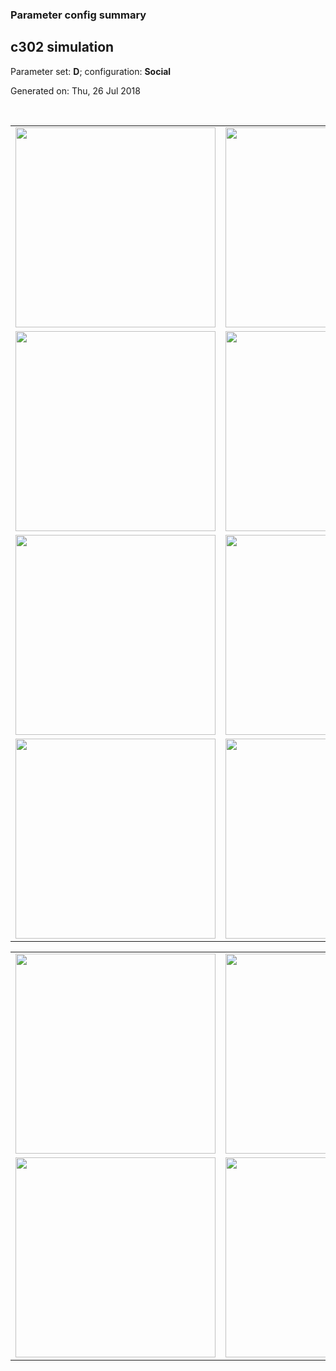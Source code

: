 ### Parameter config summary 
<h2>c302 simulation</h2>
<p>Parameter set: <b>D</b>; configuration: <b>Social</b></p>
<p>Generated on: Thu, 26 Jul 2018</p><br/>
<table>

<tr>
  <td><a href="images/neurons_D_Social.png"><img alt=" " src="images/neurons_D_Social.png" height="320"/></a></td>
  <td><a href="images/traces_neuron_Social_D.png"><img alt=" " src="images/traces_neuron_Social_D.png" height="320"/></a></td>
</tr>

<tr>
  <td><a href="images/neuron_activity_D_Social.png"><img alt=" " src="images/neuron_activity_D_Social.png" height="320"/></a></td>
  <td><a href="images/traces_neuron_activity_Social_D.png"><img alt=" " src="images/traces_neuron_activity_Social_D.png" height="320"/></a></td>
</tr>

<tr>
  <td><a href="images/muscles_D_Social.png"><img alt=" " src="images/muscles_D_Social.png" height="320"/></a></td>
  <td><a href="images/traces_muscles_Social_D.png"><img alt=" " src="images/traces_muscles_Social_D.png" height="320"/></a></td>
</tr>

<tr>
  <td><a href="images/muscle_activity_D_Social.png"><img alt=" " src="images/muscle_activity_D_Social.png" height="320"/></a></td>
  <td><a href="images/traces_muscles_activity_Social_D.png"><img alt=" " src="images/traces_muscles_activity_Social_D.png" height="320"/></a></td>
</tr>
</table>
<table>

<tr><td><a href="images/c302_D_Social_exc_to_neurons.png"><img alt=" " src="images/c302_D_Social_exc_to_neurons.png" height="320"/></a></td>

  <td><a href="images/c302_D_Social_inh_to_neurons.png"><img alt=" " src="images/c302_D_Social_inh_to_neurons.png" height="320"/></a></td>

  <td><a href="images/c302_D_Social_elec_neurons_neurons.png"><img alt=" " src="images/c302_D_Social_elec_neurons_neurons.png" height="320"/></a></td></tr>

<tr><td><a href="images/c302_D_Social_exc_to_muscles.png"><img alt=" " src="images/c302_D_Social_exc_to_muscles.png" height="320"/></a></td>

  <td><a href="images/c302_D_Social_inh_to_muscles.png"><img alt=" " src="images/c302_D_Social_inh_to_muscles.png" height="320"/></a></td></tr>
</table>
